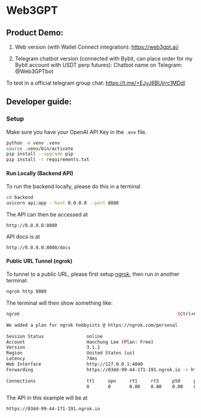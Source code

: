 # Web3GPT

## Product Demo:


1) Web version (with Wallet Connect integration): 
https://web3gpt.ai/ 

2) Telegram chatbot version (connected with Bybit, can place order for my Bybit account with USDT perp futures): 
Chatbot name on Telegram:
@Web3GPTbot

To test in a official telegram group chat:
https://t.me/+EJyJ6BUjrrc1MDdl



## Developer guide:
### Setup
Make sure you have your OpenAI API Key in the `.env` file.

```bash
python -m venv .venv
source .venv/bin/activate
pip install --upgrade pip
pip install -r requirements.txt
```

#### Run Locally (Backend API)
To run the backend locally, please do this in a terminal
```bash
cd backend
uvicorn api:app --host 0.0.0.0 --port 8080
```
The API can then be accessed at
```
http://0.0.0.0:8080
```
API docs is at
```
http://0.0.0.0:8080/docs
```

#### Public URL Tunnel (ngrok)
To tunnel to a public URL, please first setup [ngrok](https://ngrok.com/), then run in another terminal:
```bash
ngrok http 8080
```

The terminal will then show something like:
```bash
ngrok                                                           (Ctrl+C to quit)
                                                                                
We added a plan for ngrok hobbyists @ https://ngrok.com/personal                
                                                                                
Session Status                online                                            
Account                       Hanchung Lee (Plan: Free)                         
Version                       3.1.1                                             
Region                        United States (us)                                
Latency                       74ms                                              
Web Interface                 http://127.0.0.1:4040                             
Forwarding                    https://03dd-99-44-171-191.ngrok.io -> http://locahost:8080
                                                                                
Connections                   ttl     opn     rt1     rt5     p50     p90       
                              0       0       0.00    0.00    0.00    0.00      
```
The API in this example will be at
```
https://03dd-99-44-171-191.ngrok.io
```

